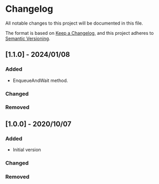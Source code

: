 # Changelog
All notable changes to this project will be documented in this file.

The format is based on [Keep a Changelog](https://keepachangelog.com/en/1.0.0/),
and this project adheres to [Semantic Versioning](https://semver.org/spec/v2.0.0.html).

## [1.1.0] - 2024/01/08
### Added
- EnqueueAndWait method.

### Changed

### Removed

## [1.0.0] - 2020/10/07
### Added
- Initial version

### Changed

### Removed